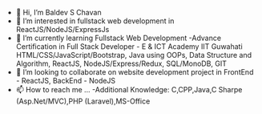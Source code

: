 - 👋 Hi, I’m Baldev S Chavan
- 👀 I’m interested in fullstack web development in ReactJS/NodeJS/ExpressJs
- 🌱 I’m currently learning Fullstack Web Development -Advance Certification in Full Stack Developer - E & ICT Academy IIT Guwahati
    HTML/CSS/JavaScript/Bootstrap, Java using OOPs, Data Structure  and Algorithm, ReactJS, NodeJS/Express/Redux, SQL/MonoDB, GIT
- 💞️ I’m looking to collaborate on website development project in FrontEnd - ReactJS, BackEnd - NodeJS
- 📫 How to reach me ...
-Additional Knowledge: C,CPP,Java,C Sharpe (Asp.Net/MVC),PHP (Laravel),MS-Office
<!---
baldevschavan/baldevschavan is a ✨ special ✨ repository because its `README.md` (this file) appears on your GitHub profile.
You can click the Preview link to take a look at your changes.
--->
